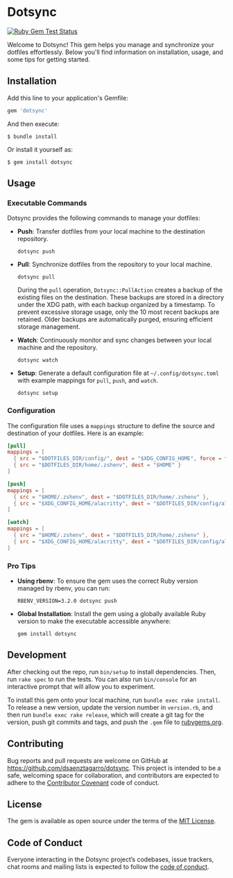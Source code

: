 # Dotsync

[![Ruby Gem Test Status](https://github.com/dsaenztagarro/dotsync/actions/workflows/gem-push.yml/badge.svg)](https://github.com/dsaenztagarro/dotsync/actions)

Welcome to Dotsync! This gem helps you manage and synchronize your dotfiles effortlessly. Below you'll find information on installation, usage, and some tips for getting started.

## Installation

Add this line to your application's Gemfile:

```ruby
gem 'dotsync'
```

And then execute:

    $ bundle install

Or install it yourself as:

    $ gem install dotsync

## Usage

### Executable Commands

Dotsync provides the following commands to manage your dotfiles:

- **Push**: Transfer dotfiles from your local machine to the destination repository.
  ```shell
  dotsync push
  ```

- **Pull**: Synchronize dotfiles from the repository to your local machine.
  ```shell
  dotsync pull
  ```

  During the `pull` operation, `Dotsync::PullAction` creates a backup of the existing files on the destination. These backups are stored in a directory under the XDG path, with each backup organized by a timestamp. To prevent excessive storage usage, only the 10 most recent backups are retained. Older backups are automatically purged, ensuring efficient storage management.

- **Watch**: Continuously monitor and sync changes between your local machine and the repository.
  ```shell
  dotsync watch
  ```

- **Setup**: Generate a default configuration file at `~/.config/dotsync.toml` with example mappings for `pull`, `push`, and `watch`.
  ```shell
  dotsync setup
  ```

### Configuration

The configuration file uses a `mappings` structure to define the source and destination of your dotfiles. Here is an example:

```toml
[pull]
mappings = [
  { src = "$DOTFILES_DIR/config/", dest = "$XDG_CONFIG_HOME", force = false },
  { src = "$DOTFILES_DIR/home/.zshenv", dest = "$HOME" }
]

[push]
mappings = [
  { src = "$HOME/.zshenv", dest = "$DOTFILES_DIR/home/.zshenv" },
  { src = "$XDG_CONFIG_HOME/alacritty", dest = "$DOTFILES_DIR/config/alacritty" }
]

[watch]
mappings = [
  { src = "$HOME/.zshenv", dest = "$DOTFILES_DIR/home/.zshenv" },
  { src = "$XDG_CONFIG_HOME/alacritty", dest = "$DOTFILES_DIR/config/alacritty" }
]
```

### Pro Tips

- **Using rbenv**: To ensure the gem uses the correct Ruby version managed by rbenv, you can run:
  ```shell
  RBENV_VERSION=3.2.0 dotsync push
  ```

- **Global Installation**: Install the gem using a globally available Ruby version to make the executable accessible anywhere:
  ```shell
  gem install dotsync
  ```

## Development

After checking out the repo, run `bin/setup` to install dependencies. Then, run `rake spec` to run the tests. You can also run `bin/console` for an interactive prompt that will allow you to experiment.

To install this gem onto your local machine, run `bundle exec rake install`. To release a new version, update the version number in `version.rb`, and then run `bundle exec rake release`, which will create a git tag for the version, push git commits and tags, and push the `.gem` file to [rubygems.org](https://rubygems.org).

## Contributing

Bug reports and pull requests are welcome on GitHub at https://github.com/dsaenztagarro/dotsync. This project is intended to be a safe, welcoming space for collaboration, and contributors are expected to adhere to the [Contributor Covenant](http://contributor-covenant.org) code of conduct.

## License

The gem is available as open source under the terms of the [MIT License](https://opensource.org/licenses/MIT).

## Code of Conduct

Everyone interacting in the Dotsync project’s codebases, issue trackers, chat rooms and mailing lists is expected to follow the [code of conduct](https://github.com/dsaenztagarro/dotsync/blob/master/CODE_OF_CONDUCT.md).

